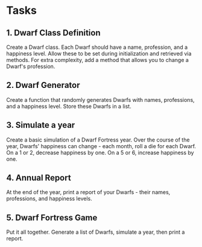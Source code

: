# Tasks

## 1. Dwarf Class Definition

Create a Dwarf class. Each Dwarf should have a name, profession, and a happiness level. Allow these to be set during initialization and retrieved via methods. For extra complexity, add a method that allows you to change a Dwarf's profession.

## 2. Dwarf Generator

Create a function that randomly generates Dwarfs with names, professions, and a happiness level. Store these Dwarfs in a list.

## 3. Simulate a year

Create a basic simulation of a Dwarf Fortress year. Over the course of the year, Dwarfs' happiness can change - each month, roll a die for each Dwarf. On a 1 or 2, decrease happiness by one. On a 5 or 6, increase happiness by one.

## 4. Annual Report

At the end of the year, print a report of your Dwarfs - their names, professions, and happiness levels.

## 5. Dwarf Fortress Game

Put it all together. Generate a list of Dwarfs, simulate a year, then print a report.